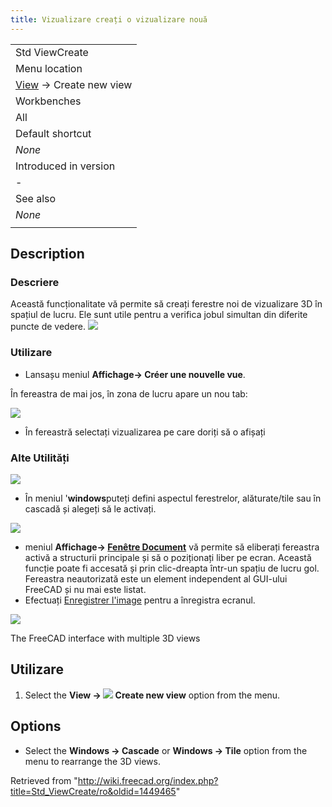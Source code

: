 ```yaml
---
title: Vizualizare creați o vizualizare nouă
---
```

|  |
| --- |
| Std ViewCreate |
| Menu location |
| [View](/Std_View_Menu "Std View Menu") → Create new view‏‎ |
| Workbenches |
| All |
| Default shortcut |
| *None* |
| Introduced in version |
| - |
| See also |
| *None* |
|  |

## Description

### Descriere

Această funcționalitate vă permite să creați ferestre noi de vizualizare 3D în spațiul de lucru. Ele sunt utile pentru a verifica jobul simultan din diferite puncte de vedere. ![](/images/ViewCreate1.png)

### Utilizare

* Lansașu meniul **Affichage→ Créer une nouvelle vue**.

În fereastra de mai jos, în zona de lucru apare un nou tab:

![](/images/ViewCreate2.png)

* În fereastră selectați vizualizarea pe care doriți să o afișați

### Alte Utilități

![](/images/ViewCreate3.png)

* În meniul '**windows**puteți defini aspectul ferestrelor, alăturate/tile sau în cascadă și alegeți să le activați.

![](/images/ViewCreate4.png)

* meniul **Affichage→  [Fenêtre Document](/Std_ViewDockUndockFullscreen/it "Std ViewDockUndockFullscreen/it")** vă permite să eliberați fereastra activă a structurii principale și să o poziționați liber pe ecran. Această funcție poate fi accesată și prin clic-dreapta într-un spațiu de lucru gol. Fereastra neautorizată este un element independent al GUI-ului FreeCAD și nu mai este listat.
* Efectuați  [Enregistrer l'image](/Std_ViewScreenShot/it "Std ViewScreenShot/it") pentru a înregistra ecranul.

![](/images/ViewCreate1.png)

The FreeCAD interface with multiple 3D views

## Utilizare

1. Select the **View → ![](/images/Std_ViewCreate.svg) Create new view** option from the menu.

## Options

* Select the **Windows → Cascade** or **Windows → Tile** option from the menu to rearrange the 3D views.

Retrieved from "<http://wiki.freecad.org/index.php?title=Std_ViewCreate/ro&oldid=1449465>"